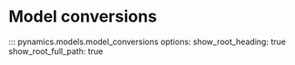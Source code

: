 # Model conversions

::: pynamics.models.model_conversions
    options:
        show_root_heading: true
        show_root_full_path: true
